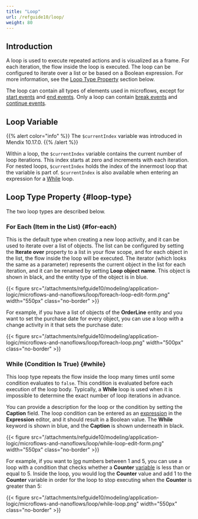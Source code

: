 ```yaml
---
title: "Loop"
url: /refguide10/loop/
weight: 80
---
```


## Introduction

A loop is used to execute repeated actions and is visualized as a frame. For each iteration, the flow inside the loop is executed. The loop can be configured to iterate over a list or be based on a Boolean expression. For more information, see the [Loop Type Property](#loop-type) section below.

The loop can contain all types of elements used in microflows, except for [start events](/refguide10/start-event/) and [end events](/refguide10/end-event/). Only a loop can contain [break events](/refguide10/break-event/) and [continue events](/refguide10/continue-event/).

## Loop Variable

{{% alert color="info" %}}
The `$currentIndex` variable was introduced in Mendix 10.17.0.
{{% /alert %}}

Within a loop, the `$currentIndex` variable contains the current number of loop iterations. This index starts at zero and increments with each iteration. For nested loops, `$currentIndex` holds the index of the innermost loop that the variable is part of. `$currentIndex` is also available when entering an expression for a [While](#while) loop.

## Loop Type Property {#loop-type}

The two loop types are described below.

### For Each (Item in the List) {#for-each}

This is the default type when creating a new loop activity, and it can be used to iterate over a list of objects. The list can be configured by setting the **Iterate over** property to a list in your flow scope, and for each object in the list, the flow inside the loop will be executed. The iterator (which looks the same as a parameter) represents the current object in the list for each iteration, and it can be renamed by setting **Loop object name**. This object is shown in black, and the entity type of the object is in blue.

{{< figure src="/attachments/refguide10/modeling/application-logic/microflows-and-nanoflows/loop/foreach-loop-edit-form.png" width="550px" class="no-border" >}}

For example, if you have a list of objects of the **OrderLine** entity and you want to set the purchase date for every object, you can use a loop with a change activity in it that sets the purchase date:

{{< figure src="/attachments/refguide10/modeling/application-logic/microflows-and-nanoflows/loop/foreach-loop.png" width="500px" class="no-border" >}}

### While (Condition Is True) {#while}

This loop type repeats the flow inside the loop many times until some condition evaluates to `false`. This condition is evaluated before each execution of the loop body. Typically, a **While** loop is used when it is impossible to determine the exact number of loop iterations in advance.

You can provide a description for the loop or the condition by setting the **Caption** field. The loop condition can be entered as an [expression](/refguide10/expressions/) in the **Expression** editor, and it should result in a Boolean value. The **While** keyword is shown in blue, and the **Caption** is shown underneath in black.

{{< figure src="/attachments/refguide10/modeling/application-logic/microflows-and-nanoflows/loop/while-loop-edit-form.png" width="550px" class="no-border" >}}

For example, if you want to [log](/refguide10/log-message/) numbers between 1 and 5, you can use a loop with a condition that checks whether a **Counter** [variable](/refguide10/variable-activities/) is less than or equal to 5. Inside the loop, you would log the **Counter** value and add 1 to the **Counter** variable in order for the loop to stop executing when the **Counter** is greater than 5:

{{< figure src="/attachments/refguide10/modeling/application-logic/microflows-and-nanoflows/loop/while-loop.png" width="550px" class="no-border" >}}
